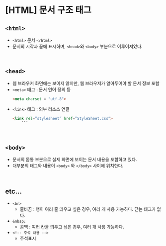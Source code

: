 # [HTML] 문서 구조 태그

## `<html>`
+ `<html>` 문서 `</html>`
+ 문서의 시작과 끝에 표시하며, `<head>`와 `<body>` 부분으로 이루어져있다.

<br>

## `<head>`
+ 웹 브라우저 화면에는 보이지 않지만, 웹 브라우저가 알아두어야 할 문서 정보 포함
+ `<meta>` 태그 : 문서 언어 정의 등
    ```html
    <meta charset = "utf-8">
    ```
+ `<link>` 태그 : 외부 리소스 연결
    ```html
    <link rel=”stylesheet” href=”StyleSheet.css”>
        ```

<br>

## `<body>`
+ 문서의 몸통 부분으로 실제 화면에 보이는 문서 내용을 포함하고 있다.
+ 대부분의 태그와 내용이 `<body>` 와 `</body>` 사이에 위치한다.

<br>

## etc...
+ `<br>`
    - 줄바꿈 : 행이 여러 줄 띄우고 싶은 경우, 여러 개 사용 가능하다. 닫는 태그가 없다.
+ `&nbsp;`
    - 공백 : 여러 칸을 띄우고 싶은 경우, 여러 개 사용 가능하다.
+ `<!-- 주석 내용 -->`
    - 주석표시